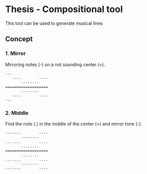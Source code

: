 # Thesis - Compositional tool
This tool can be used to generate musical lines

## Concept

### 1. Mirror

Mirroring notes (-) on a not sounding center (=).

```
---
   ----        ----
       --------
===================
       --------
   ----        ----
---
```

### 2. Middle

Find the note (.) in the middle of the center (=) and mirror tone (-).

```
-------        ----
       --------
.......        ....
       ........ 
===================
       ........
.......        ....
       --------
-------        ----
```